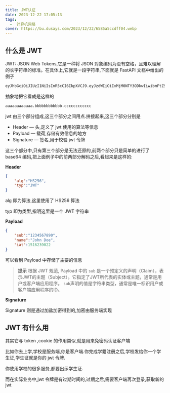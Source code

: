 ```yaml
---
title: JWT认证
date: 2023-12-22 17:05:13
tags:
  -  计算机网络
cover: https://bu.dusays.com/2023/12/22/6585a5ccdff04.webp
---
```


## 什么是 JWT

JWT: JSON Web Tokens,它是一种将 JSON 对象编码为没有空格，且难以理解的长字符串的标准。在具体上,它就是一段字符串,下面就是 FastAPI 文档中给出的例子

```txt
eyJhbGciOiJIUzI1NiIsInR5cCI6IkpXVCJ9.eyJzdWIiOiIxMjM0NTY3ODkwIiwibmFtZSI6IkpvaG4gRG9lIiwiaWF0IjoxNTE2MjM5MDIyfQ.SflKxwRJSMeKKF2QT4fwpMeJf36POk6yJV_adQssw5c
```

抽象地把它看成是这样的

```txt
aaaaaaaaaaaa.bbbbbbbbbbbb.cccccccccccc
```

jwt 由三个部分组成,这三个部分之间用点.拼接起来,这三个部分分别是

- Header — 头,定义了 jwt 使用的算法等信息
- Payload — 载荷,存储有效信息的地方
- Signature — 签名,用于校验 jwt 令牌

这三个部分中,只有第三个部分是无法还原的,前两个部分只是简单的进行了 base64 编码,把上面例子中的前两部分解码之后,看起来是这样的:

**Header**

```json
{
    "alg":"HS256",
    "typ":"JWT"
}
```

alg 即为算法,这里使用了 HS256 算法

typ 即为类型,指明这里是一个 JWT 字符串

**Payload**

```json
{
    "sub":"1234567890",
    "name":"John Doe",
    "iat":1516239022
}
```

可以看到 Payload 中存储了主要的信息

> **提示**
> 根据 JWT 规范, Payload 中的 `sub` 是一个预定义的声明（Claim），表示JWT的主题（Subject）。它指定了JWT所代表的实体或主题，通常是用户或客户端应用程序。 `sub`声明的值是字符串类型，通常是唯一标识用户或客户端应用程序的ID。

**Signature**

Signature 则是通过加盐加密得到的,加密由服务端实现

## JWT 有什么用

其实它与 token ,cookie 的作用类似,就是用来免密码认证客户端

比如你去上学,学校是服务端,你是客户端.你完成学籍注册之后,学校发给你一个学生证,学生证就是你的 jwt 令牌.

你使用学校的很多服务,都要出示学生证.

而在实际业务中,jwt 令牌是有过期时间的,过期之后,需要客户端再次登录,获取新的 jwt